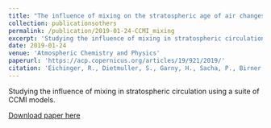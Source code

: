 ```yaml
---
title: "The influence of mixing on the stratospheric age of air changes in the 21st century"
collection: publicationsothers
permalink: /publication/2019-01-24-CCMI_mixing
excerpt: 'Studying the influence of mixing in stratospheric circulation using a suite of CCMI models.'
date: 2019-01-24
venue: 'Atmospheric Chemistry and Physics'
paperurl: 'https://acp.copernicus.org/articles/19/921/2019/'
citation: 'Eichinger, R., Dietmuller, S., Garny, H., Sacha, P., Birner, T., Bonisch, H., Pitari, G., Visioni, D., Stenke, A., Rozanov, E., Revell, L., Plummer, D. A., Jockel, P., Oman, L., Deushi, M., Kinnison, D. E., Garcia, R., Morgenstern, O., Zeng, G., Stone, K. A., and Schofield, R.: &quot;The influence of mixing on the stratospheric age of air changes in the 21st century&quot;, Atmos. Chem. Phys., 19, 921-940, https://doi.org/10.5194/acp-19-921-2019, 2019'
---
```


Studying the influence of mixing in stratospheric circulation using a suite of CCMI models.

[Download paper here](https://acp.copernicus.org/articles/19/921/2019/acp-19-921-2019.pdf)